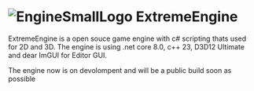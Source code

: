 # ![EngineSmallLogo](https://github.com/oscar7070/ExtremeEngine/assets/56559647/2022fa2d-d064-4989-900b-7ebf823fda2b) ExtremeEngine
ExtremeEngine is a open souce game engine with c# scripting thats used for 2D and 3D.
The engine is using .net core 8.0, c++ 23, D3D12 Ultimate and dear ImGUI for Editor GUI.

The engine now is on devolompent and will be a public build soon as possible
